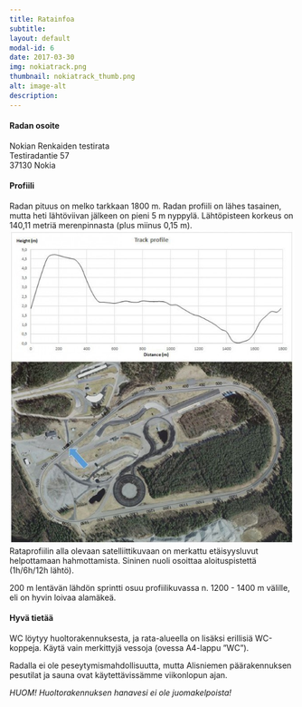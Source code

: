 ```yaml
---
title: Ratainfoa
subtitle: 
layout: default
modal-id: 6
date: 2017-03-30
img: nokiatrack.png
thumbnail: nokiatrack_thumb.png
alt: image-alt
description:
---
```


#### Radan osoite

Nokian Renkaiden testirata  
Testiradantie 57  
37130 Nokia

#### Profiili

Radan pituus on melko tarkkaan 1800 m. Radan profiili on lähes tasainen, mutta heti lähtöviivan jälkeen on pieni 5 m nyppylä.
Lähtöpisteen korkeus on 140,11 metriä merenpinnasta (plus miinus 0,15 m).
![Rataprofiili](/img/portfolio/uusirataprofiili.jpg "2008 mitattu profiili")
Rataprofiilin alla olevaan satelliittikuvaan on merkattu etäisyysluvut helpottamaan hahmottamista. Sininen nuoli osoittaa aloituspistettä (1h/6h/12h lähtö).

200 m lentävän lähdön sprintti osuu profiilikuvassa n. 1200 - 1400 m välille, eli on hyvin loivaa alamäkeä.

#### Hyvä tietää

WC löytyy huoltorakennuksesta, ja rata-alueella on lisäksi erillisiä WC-koppeja. Käytä vain merkittyjä
vessoja (ovessa A4-lappu ”WC”).

Radalla ei ole peseytymismahdollisuutta, mutta Alisniemen päärakennuksen pesutilat ja sauna ovat
käytettävissämme viikonlopun ajan.

*HUOM! Huoltorakennuksen hanavesi ei ole juomakelpoista!*

